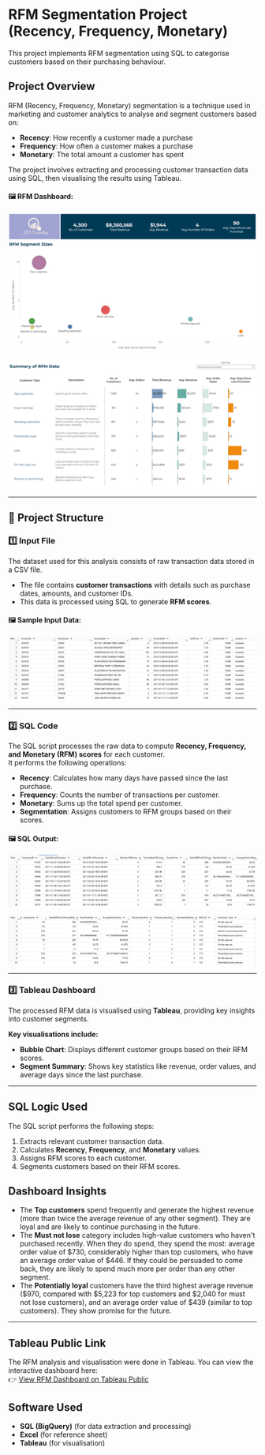 # RFM Segmentation Project (Recency, Frequency, Monetary)

This project implements RFM segmentation using SQL to categorise customers based on their purchasing behaviour.

## Project Overview

RFM (Recency, Frequency, Monetary) segmentation is a technique used in marketing and customer analytics to analyse and segment customers based on:

- **Recency**: How recently a customer made a purchase  
- **Frequency**: How often a customer makes a purchase  
- **Monetary**: The total amount a customer has spent  

The project involves extracting and processing customer transaction data using SQL, then visualising the results using Tableau.

#### 🖼 RFM Dashboard:
![RFM Bubble Chart](img/rfm_dashboard_1b.png)

![RFM Dashboard Detailed](img/rfm_dashboard_2b.png)  


---

## 📁 Project Structure

### 1️⃣ Input File
The dataset used for this analysis consists of raw transaction data stored in a CSV file.  
- The file contains **customer transactions** with details such as purchase dates, amounts, and customer IDs.
- This data is processed using SQL to generate **RFM scores**.

#### 🖼 Sample Input Data:
![Sample Input File](img/rfm_dataset.png)  

---

### 2️⃣ SQL Code
The SQL script processes the raw data to compute **Recency, Frequency, and Monetary (RFM) scores** for each customer.  
It performs the following operations:

- **Recency**: Calculates how many days have passed since the last purchase.
- **Frequency**: Counts the number of transactions per customer.
- **Monetary**: Sums up the total spend per customer.
- **Segmentation**: Assigns customers to RFM groups based on their scores.

#### 🖼 SQL Output:
![SQL Output 1](img/sql_screenshot_1.png)

![SQL Output 2](img/sql_screenshot_2.png)

---

### 3️⃣ Tableau Dashboard
The processed RFM data is visualised using **Tableau**, providing key insights into customer segments.

**Key visualisations include:**
- **Bubble Chart**: Displays different customer groups based on their RFM scores.
- **Segment Summary**: Shows key statistics like revenue, order values, and average days since the last purchase.

---

## SQL Logic Used

The SQL script performs the following steps:

1. Extracts relevant customer transaction data.
2. Calculates **Recency**, **Frequency**, and **Monetary** values.
3. Assigns RFM scores to each customer.
4. Segments customers based on their RFM scores.

## Dashboard Insights

- The **Top customers** spend frequently and generate the highest revenue (more than twice the average revenue of any other segment). They are loyal and are likely to continue purchasing in the future.
- The **Must not lose** category includes high-value customers who haven't purchased recently. When they do spend, they spend the most: average order value of $730, considerably higher than top customers, who have an average order value of $446. If they could be persuaded to come back, they are likely to spend much more per order than any other segment.  
- The **Potentially loyal** customers have the third highest average revenue ($970, compared with $5,223 for top customers and $2,040 for must not lose customers), and an average order value of $439 (similar to top customers). They show promise for the future.

---

## Tableau Public Link

The RFM analysis and visualisation were done in Tableau. You can view the interactive dashboard here:  
👉 [View RFM Dashboard on Tableau Public](https://public.tableau.com/app/profile/james.davies4008/viz/CustomersegmentationanalysisusingRFM/Dashboard)

## Software Used

- **SQL (BigQuery)** (for data extraction and processing)  
- **Excel** (for reference sheet)  
- **Tableau** (for visualisation)  
